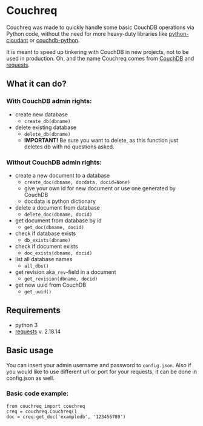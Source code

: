 # Couchreq
Couchreq was made to quickly handle some basic CouchDB operations via Python code, without the need for more heavy-duty libraries like [python-cloudant](https://github.com/cloudant/python-cloudant) or [couchdb-python](https://github.com/djc/couchdb-python). 

It is meant to speed up tinkering with CouchDB in new projects, not to be used in production. Oh, and the name Couchreq comes from [CouchDB](http://couchdb.apache.org) and [requests](https://github.com/requests/requests).

## What it can do?
### With CouchDB admin rights:

- create new database
  - `create_db(dbname)`
- delete existing database
  - `delete_db(dbname)`
  - **IMPORTANT!** Be sure you want to delete, as this function just deletes db with no questions asked.

### Without CouchDB admin rights:

- create a new document to a database
  - `create_doc(dbname, docdata, docid=None)`
  - give your own id for new document or use one generated by CouchDB
  - docdata is python dictionary
- delete a document from database
  - `delete_doc(dbname, docid)`
- get document from database by id
  - `get_doc(dbname, docid)`
- check if database exists
  - `db_exists(dbname)`
- check if document exists
  - `doc_exists(dbname, docid)`
- list all database names
  - `all_dbs()`
- get revision aka`_rev`-field in a document
  - `get_revision(dbname, docid)`
- get new uuid from CouchDB
  - `get_uuid()`
  
## Requirements
- python 3
- [requests](https://github.com/requests/requests) v. 2.18.14

## Basic usage 
You can insert your admin username and password to `config.json`. Also if you would like to use different url or port for your requests, it can be done in config.json as well. 

### Basic code example:
```
from couchreq import couchreq
creq = couchreq.Couchreq()
doc = creq.get_doc('exampledb', '123456789')
```

